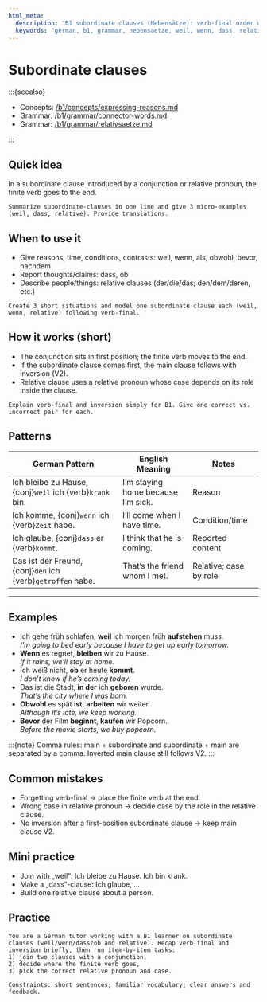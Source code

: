 ```yaml
---
html_meta:
  description: "B1 subordinate clauses (Nebensätze): verb-final order with common conjunctions and relative clauses."
  keywords: "german, b1, grammar, nebensaetze, weil, wenn, dass, relative clauses"
---
```


# Subordinate clauses

:::{seealso}

- Concepts: [/b1/concepts/expressing-reasons.md](/b1/concepts/expressing-reasons.md)
- Grammar: [/b1/grammar/connector-words.md](/b1/grammar/connector-words.md)
- Grammar: [/b1/grammar/relativsaetze.md](/b1/grammar/relativsaetze.md)

:::

## Quick idea

In a subordinate clause introduced by a conjunction or relative pronoun, the finite verb goes to the end.

```{practice}
Summarize subordinate-clauses in one line and give 3 micro-examples (weil, dass, relative). Provide translations.
```

## When to use it

- Give reasons, time, conditions, contrasts: weil, wenn, als, obwohl, bevor, nachdem
- Report thoughts/claims: dass, ob
- Describe people/things: relative clauses (der/die/das; den/dem/deren, etc.)

```{practice}
Create 3 short situations and model one subordinate clause each (weil, wenn, relative) following verb-final.
```

## How it works (short)

- The conjunction sits in first position; the finite verb moves to the end.
- If the subordinate clause comes first, the main clause follows with inversion (V2).
- Relative clause uses a relative pronoun whose case depends on its role inside the clause.

```{practice}
Explain verb-final and inversion simply for B1. Give one correct vs. incorrect pair for each.
```

## Patterns

| German Pattern | English Meaning | Notes |
|---|---|---|
| Ich bleibe zu Hause, {conj}`weil` ich {verb}`krank` bin. | I’m staying home because I’m sick. | Reason |
| Ich komme, {conj}`wenn` ich {verb}`Zeit` habe. | I’ll come when I have time. | Condition/time |
| Ich glaube, {conj}`dass` er {verb}`kommt`. | I think that he is coming. | Reported content |
| Das ist der Freund, {conj}`den` ich {verb}`getroffen` habe. | That’s the friend whom I met. | Relative; case by role |

---

## Examples

- Ich gehe früh schlafen, **weil** ich morgen früh **aufstehen** muss.  
  _I’m going to bed early because I have to get up early tomorrow._
- **Wenn** es regnet, **bleiben** wir zu Hause.  
  _If it rains, we’ll stay at home._
- Ich weiß nicht, **ob** er heute **kommt**.  
  _I don’t know if he’s coming today._
- Das ist die Stadt, **in der** ich **geboren** wurde.  
  _That’s the city where I was born._
- **Obwohl** es spät **ist**, **arbeiten** wir weiter.  
  _Although it’s late, we keep working._
- **Bevor** der Film **beginnt**, **kaufen** wir Popcorn.  
  _Before the movie starts, we buy popcorn._

:::{note}
Comma rules: main + subordinate and subordinate + main are separated by a comma. Inverted main clause still follows V2.
:::

## Common mistakes

- Forgetting verb-final → place the finite verb at the end.
- Wrong case in relative pronoun → decide case by the role in the relative clause.
- No inversion after a first-position subordinate clause → keep main clause V2.

## Mini practice

- Join with „weil“: Ich bleibe zu Hause. Ich bin krank.
- Make a „dass“-clause: Ich glaube, …
- Build one relative clause about a person.

## Practice

```{practice}
You are a German tutor working with a B1 learner on subordinate clauses (weil/wenn/dass/ob and relative). Recap verb-final and inversion briefly, then run item-by-item tasks:
1) join two clauses with a conjunction,
2) decide where the finite verb goes,
3) pick the correct relative pronoun and case.

Constraints: short sentences; familiar vocabulary; clear answers and feedback.
```

